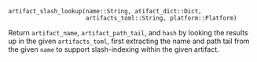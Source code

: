 ```
artifact_slash_lookup(name::String, atifact_dict::Dict,
                      artifacts_toml::String, platform::Platform)
```

Return `artifact_name`, `artifact_path_tail`, and `hash` by looking the results up in the given `artifacts_toml`, first extracting the name and path tail from the given `name` to support slash-indexing within the given artifact.
